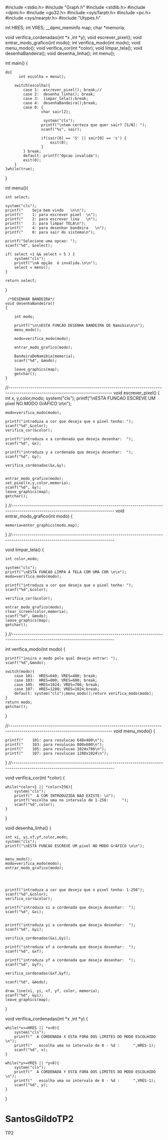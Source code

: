 
#include <stdio.h>
#include "Graph.h"
#include <stdlib.h>
#include <dpmi.h>
#include <go32.h>
#include <sys/farptr.h> 
#include <pc.h>
#include <sys/nearptr.h>
#include "Utypes.h"


int HRES;
int VRES;
__dpmi_meminfo map;
char *memoria;

void verifica_cordenadas(int *x ,int *y);
void escrever_pixel();
void entrar_modo_grafico(int modo);
int verifica_modo(int modo);
void menu_modo();
void verifica_cor(int *color);
void limpar_tela();
void desenhaBandeira();
void desenha_linha();
int menu();


int main()
{

  
    do{
		  int escolha = menu();
		
		switch(escolha){
			case 1:  escrever_pixel(); break;//
			case 2:  desenha_linha(); break;
			case 3:  limpar_tela();break;
			case 4:  desenhaBandeira();break;
            case 0: {
                    char sair[2];

                     system("cls");
                    printf("\ntem certeza que quer sair? [S/N]: ");
                    scanf("%s", sair);

                    if(sair[0] == 'S' || sair[0] == 's') {
                        exit(0);
                    }
            } break;
			default: printf("Opcao invalida");
            exit(0);
		}
    }while(true);

}

int menu(){
    
    int select;

    system("cls");
    printf("    Seja bem vindo   \n\n");
    printf("    1: para escrever pixel  \n");
    printf("    2: para escrever lina   \n");
    printf("    3: para limpar TELA\n");
    printf("    4: para desenhar bandeira   \n");
    printf("    0: para sair do sistema\n");

    printf("Selecione uma opcao: "); 
    scanf("%d", &select);

    if( select <1 && select > 5 ) {
        system("cls");
        printf("\nA opção  é inválida.\n\n");
        select = menu();
    }

    return select;

}

     /*DESENHAR BANDEIRA*/
	void desenhaBandeira()
	{

		int modo;
			
		printf("\n\nESTA FUNCAO DESENHA BANDEIRA DE Namibia\n\n");
		menu_modo();
		
		modo=verifica_modo(modo);
		
		entrar_modo_grafico(modo);

		BandeiraDeNamibia(memoria);
		scanf("%d", &modo);
		
		leave_graphics(map);
        getchar();		
	}
//---------------------------------------------------------------------------------------------------------------------------------
void escrever_pixel()
{
    int x, y,color,modo;
    system("cls");
    printf("\nESTA FUNCAO ESCREVE UM pixel NO MODO GrAFICO \n\n");
    
    modo=verifica_modo(modo);
    
    printf("introduza a cor que deseja que o pixel tenha: ");
    scanf("%d",&color);
	verifica_cor(&color);
    
    printf("introduza x a cordenada que deseja desenhar:  ");
    scanf("%d", &x);
    
    printf("introduza y a cordenada que deseja desenhar:  ");
    scanf("%d", &y);

    verifica_cordenadas(&x,&y);
	

    entrar_modo_grafico(modo);
    set_pixel(x,y,color,memoria);
	scanf("%d", &y);
	leave_graphics(map);
    getchar();
}
//---------------------------------------------------------------------------------------------------------------------------------
void entrar_modo_grafico(int modo)
{

    memoria=enter_graphics(modo,map);
}
//---------------------------------------------------------------------------------------------------------------------------------

void limpar_tela()
{

    int color,modo;

    system("cls");
    printf("\nESTA FUNCAO LIMPA A TELA COM UMA COR \n\n");
    modo=verifica_modo(modo);
    
    printf("introduza a cor que deseja que o pixel tenha: ");
    scanf("%d",&color);
    
    verifica_cor(&color);

    entrar_modo_grafico(modo);
    clear_screen(color,memoria);
	scanf("%d", &modo);
	leave_graphics(map);
    getchar();	
}
//---------------------------------------------------------------------------------------------------------------------------------

int verifica_modo(int modo)
{
    
    printf("insira o modo pelo qual deseja entrar: ");
    scanf("%d",&modo);
    
    switch(modo){
        case 101:  HRES=640; VRES=480; break;
        case 103:  HRES=800; VRES=600; break;
        case 105:  HRES=1024; VRES=786; break;
        case 107:  HRES=1280; VRES=1024;break;
        default: system("cls");menu_modo();return verifica_modo(modo); 
    }
    return modo;
    getchar();	
}

//---------------------------------------------------------------------------------------------------------------------------------
void menu_modo()
{
    
   
    printf("    101: para resulucao 640x480\n");
    printf("    103: para resulucao 800x600\n");
    printf("    105: para resulucao 1024x786\n");
    printf("    107: para resulucao 1280x1024\n");
}
//---------------------------------------------------------------------------------------------------------------------------------

void verifica_cor(int *color)
{

    while(*color<1 || *color>256){
        system("cls");
        printf("  A COR INTRODUZIDA NAO EXISTE: \n");
        printf("escolha uma no intervalo de 1-256:      ");
        scanf("%d",color);
    }
}

 void desenha_linha()
 {
	  
	int xi, yi,xf,yf,color,modo;
    system("cls");
    printf("\nESTA FUNCAO ESCREVE UM pixel NO MODO GrAFICO \n\n");

   
	menu_modo();
	modo=verifica_modo(modo);
	entrar_modo_grafico(modo);
  
	
    
    
    printf("introduza a cor que deseja que o pixel tenha: 1-256");
    scanf("%d",&color);
	verifica_cor(&color);
    
    printf("introduza xi a cordenada que deseja desenhar:  ");
    scanf("%d", &xi);
	

    printf("introduza yi a cordenada que deseja desenhar:  ");
    scanf("%d", &yi);
	
    verifica_cordenadas(&xi,&yi);

	printf("introduza xf a cordenada que deseja desenhar:  ");
    scanf("%d", &xf);
	
    printf("introduza yf a cordenada que deseja desenhar:  ");
    scanf("%d", &yf);

	verifica_cordenadas(&xf,&yf);
	
	scanf("%d", &modo);

	draw_line(xi, yi, xf, yf, color, memoria);
	scanf("%d", &yi);
	leave_graphics(map);
 }

void verifica_cordenadas(int *x ,int *y)
{

    while(*x>=HRES || *x<0){
        system("cls");
        printf("  A CORDENADA X ESTA FORA DOS LIMITES DO MODO ESCOLHIDO \n");
        printf("   escolha uma no intervalo de 0 - %d :      ",HRES-1);
        scanf("%d", x);
    }

    while(*y>=VRES || *y<0){
        system("cls");
        printf("  A CORDENADA Y ESTA FORA DOS LIMITES DO MODO ESCOLHIDO \n");
        printf("   escolha uma no intervalo de 0 - %d :      ",VRES-1);
        scanf("%d", y);
    }

}
# SantosGildoTP2
TP2

